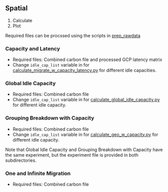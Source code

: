 ## Spatial
1. Calculate
2. Plot

Required files can be procssed using the scripts in [prep_rawdata](../prep_rawdata)
### Capacity and Latency
* Required files: Combined carbon file and processed GCP latency matrix 
* Change ```idle_cap_list``` variable in for [calculate_migrate_w_capacity_latency.py](capacity_latency/calculate_migrate_w_capacity_latency.py) for different idle capacities.


### Global Idle Capacity
* Required files: Combined carbon file
* Change ```idle_cap_list``` variable in for [calculate_global_idle_capacity.py](global_idle_capacity/calculate_global_idle_capacity.py) for different idle capacity.

### Grouping Breakdown with Capacity

* Required files: Combined carbon file
* Change ```idle_cap_list``` variable in for [calculate_geo_w_capacity.py](grouping_breakdown_w_capacity/calculate_geo_w_capacity.py) for different idle capacity.


Note that Global Idle Capacity and Grouping Breakdown with Capacity have the same experiment, but the experiment file is provided in both subdirectories.

### One and Infinite Migration
* Required files: Combined carbon file